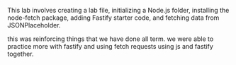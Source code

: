 This lab involves creating a lab file, initializing a Node.js folder, installing the node-fetch package, adding Fastify starter code, and fetching data from JSONPlaceholder.

this was reinforcing things that we have done all term. we were able to practice more with fastify and using fetch requests using js and fastify together.
